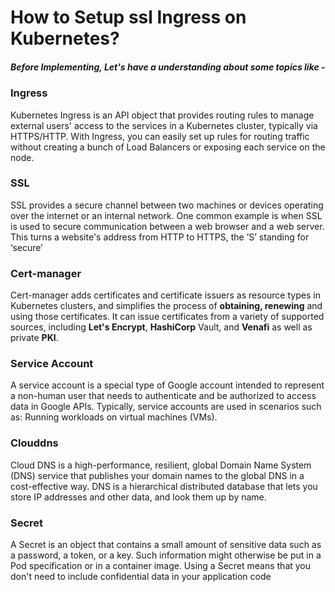 # How to Setup ssl Ingress on Kubernetes?
##### Before Implementing, Let's have a understanding about some topics like - 

### Ingress
Kubernetes Ingress is an API object that provides routing rules to manage external users' access to the services in a Kubernetes cluster, typically via HTTPS/HTTP. With Ingress, you can easily set up rules for routing traffic without creating a bunch of Load Balancers or exposing each service on the node.

### SSL
SSL provides a secure channel between two machines or devices operating over the internet or an internal network. One common example is when SSL is used to secure communication between a web browser and a web server. This turns a website's address from HTTP to HTTPS, the ‘S’ standing for ‘secure’


### Cert-manager
Cert-manager adds certificates and certificate issuers as resource types in Kubernetes clusters, and simplifies the process of **obtaining, renewing** and using those certificates. It can issue certificates from a variety of supported sources, including **Let's Encrypt**, **HashiCorp** Vault, and **Venafi** as well as private **PKI**.

### Service Account
A service account is a special type of Google account intended to represent a non-human user that needs to authenticate and be authorized to access data in Google APIs. Typically, service accounts are used in scenarios such as: Running workloads on virtual machines (VMs).

### Clouddns
Cloud DNS is a high-performance, resilient, global Domain Name System (DNS) service that publishes your domain names to the global DNS in a cost-effective way. DNS is a hierarchical distributed database that lets you store IP addresses and other data, and look them up by name.

### Secret
A Secret is an object that contains a small amount of sensitive data such as a password, a token, or a key. Such information might otherwise be put in a Pod specification or in a container image. Using a Secret means that you don't need to include confidential data in your application code
